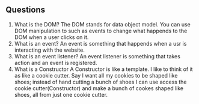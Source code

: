 ## Questions
1. What is the DOM?
The DOM stands for data object model.  You can use DOM manipulation to such as events to change what happends to the DOM when a user clicks on it. 
2. What is an event?
An event is something that happends when a usr is interacting with the website.
3. What is an event listener?
An event listener is something that takes action and an event is registered.
4. What is a Constructor
A Constructor is like a template.  I like to think of it as like a cookie cutter.  Say I want all my cookies to be shaped like shoes; instead of hand cutting a bunch of shoes I can use access the cookie cutter(Constructor) and make a bunch of cookes shaped like shoes, all from just one cookie cutter.